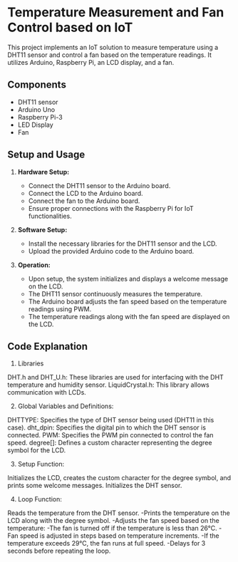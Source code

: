# Temperature Measurement and Fan Control based on IoT

This project implements an IoT solution to measure temperature using a DHT11 sensor and control a fan based on the temperature readings. It utilizes Arduino, Raspberry Pi, an LCD display, and a fan.

## Components
- DHT11 sensor
- Arduino Uno
- Raspberry Pi-3
- LED Display
- Fan

## Setup and Usage
1. **Hardware Setup:**
   - Connect the DHT11 sensor to the Arduino board.
   - Connect the LCD to the Arduino board.
   - Connect the fan to the Arduino board.
   - Ensure proper connections with the Raspberry Pi for IoT functionalities.

2. **Software Setup:**
   - Install the necessary libraries for the DHT11 sensor and the LCD.
   - Upload the provided Arduino code to the Arduino board.

3. **Operation:**
   - Upon setup, the system initializes and displays a welcome message on the LCD.
   - The DHT11 sensor continuously measures the temperature.
   - The Arduino board adjusts the fan speed based on the temperature readings using PWM.
   - The temperature readings along with the fan speed are displayed on the LCD.

## Code Explanation

1. Libraries
   
DHT.h and DHT_U.h: These libraries are used for interfacing with the DHT temperature and humidity sensor.
LiquidCrystal.h: This library allows communication with LCDs.

2. Global Variables and Definitions:

DHTTYPE: Specifies the type of DHT sensor being used (DHT11 in this case).
dht_dpin: Specifies the digital pin to which the DHT sensor is connected.
PWM: Specifies the PWM pin connected to control the fan speed.
degree[]: Defines a custom character representing the degree symbol for the LCD.

3. Setup Function:

Initializes the LCD, creates the custom character for the degree symbol, and prints some welcome messages.
Initializes the DHT sensor.

4. Loop Function:

Reads the temperature from the DHT sensor.
-Prints the temperature on the LCD along with the degree symbol.
-Adjusts the fan speed based on the temperature:
-The fan is turned off if the temperature is less than 26°C.
-Fan speed is adjusted in steps based on temperature increments.
-If the temperature exceeds 29°C, the fan runs at full speed.
-Delays for 3 seconds before repeating the loop.
